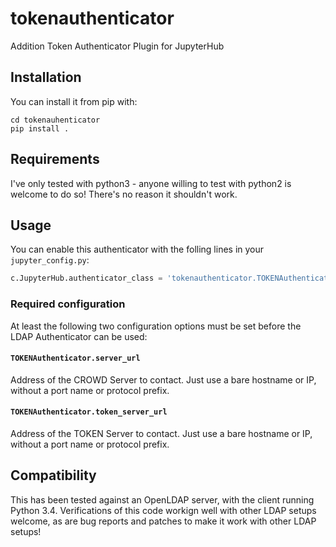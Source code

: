 # tokenauthenticator
Addition Token Authenticator Plugin for JupyterHub

## Installation ##

You can install it from pip with:

```
cd tokenauhenticator 
pip install .
```

## Requirements ##

I've only tested with python3 - anyone willing to test with python2
is welcome to do so! There's no reason it shouldn't work.

## Usage ##

You can enable this authenticator with the folling lines in your
`jupyter_config.py`:

```python
c.JupyterHub.authenticator_class = 'tokenauthenticator.TOKENAuthenticator'
```

### Required configuration ###

At least the following two configuration options must be set before
the LDAP Authenticator can be used:

#### `TOKENAuthenticator.server_url` ####

Address of the CROWD Server to contact. Just use a bare hostname or IP,
without a port name or protocol prefix.

#### `TOKENAuthenticator.token_server_url` ####

Address of the TOKEN Server to contact. Just use a bare hostname or IP,
without a port name or protocol prefix.

## Compatibility ##

This has been tested against an OpenLDAP server, with the client
running Python 3.4. Verifications of this code workign well with
other LDAP setups welcome, as are bug reports and patches to make
it work with other LDAP setups!
